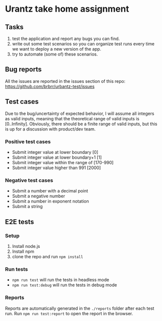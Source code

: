 # Urantz take home assignment

## Tasks

1. test the application and report any bugs you can find.
2. write out some test scenarios so you can organize test runs every time we want to deploy a new version of the app.
3. try to automate (some of) these scenarios.

## Bug reports

All the issues are reported in the issues section of this repo: https://github.com/brbrr/urbantz-test/issues

## Test cases

Due to the bug/uncertainty of expected behavior, I will assume all integers as valid inputs, meaning that the theoretical range of valid inputs is [0..Infinity]. Obviously, there should be a finite range of valid inputs, but this is up for a discussion with product/dev team.

### Positive test cases

- Submit integer value at lower boundary [0]
- Submit integer value at lower boundary+1 [1]
- Submit integer value within the range of [170-990]
- Submit integer value higher than 991 [2000]

### Negative test cases

- Submit a number with a decimal point
- Submit a negative number
- Submit a number in exponent notation
- Submit a string

## E2E tests

### Setup

1. Install node.js
2. Install npm
3. clone the repo and run `npm install`

### Run tests

- `npm run test` will run the tests in headless mode
- `npm run test:debug` will run the tests in debug mode

### Reports

Reports are automatically generated in the `./reports` folder after each test run.
Run `npm run test:report` to open the report in the browser.
